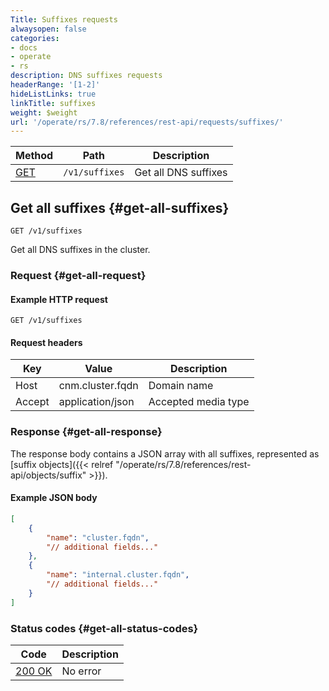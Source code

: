 ```yaml
---
Title: Suffixes requests
alwaysopen: false
categories:
- docs
- operate
- rs
description: DNS suffixes requests
headerRange: '[1-2]'
hideListLinks: true
linkTitle: suffixes
weight: $weight
url: '/operate/rs/7.8/references/rest-api/requests/suffixes/'
---
```


| Method | Path | Description |
|--------|------|-------------|
| [GET](#get-all-suffixes) | `/v1/suffixes` | Get all DNS suffixes |

## Get all suffixes {#get-all-suffixes}

	GET /v1/suffixes

Get all DNS suffixes in the cluster.

### Request {#get-all-request} 

#### Example HTTP request

	GET /v1/suffixes 


#### Request headers

| Key | Value | Description |
|-----|-------|-------------|
| Host | cnm.cluster.fqdn | Domain name |
| Accept | application/json | Accepted media type |

### Response {#get-all-response} 

The response body contains a JSON array with all suffixes, represented as [suffix objects]({{< relref "/operate/rs/7.8/references/rest-api/objects/suffix" >}}).

#### Example JSON body

```json
[
    {
        "name": "cluster.fqdn",
        "// additional fields..."
    },
    {
        "name": "internal.cluster.fqdn",
        "// additional fields..."
    }
]
```

### Status codes {#get-all-status-codes} 

| Code | Description |
|------|-------------|
| [200 OK](http://www.w3.org/Protocols/rfc2616/rfc2616-sec10.html#sec10.2.1) | No error |
